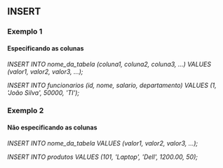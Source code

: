 ## **INSERT**

### **Exemplo 1**
#### **Especificando as colunas**
*INSERT INTO nome_da_tabela (coluna1, coluna2, coluna3, ...)  VALUES (valor1, valor2, valor3, ...);*

*INSERT INTO funcionarios (id, nome, salario, departamento)  VALUES (1, 'João Silva', 50000, 'TI');*

### **Exemplo 2**
#### **Não especificando as colunas**
*INSERT INTO nome_da_tabela  VALUES (valor1, valor2, valor3, ...);*

*INSERT INTO produtos  VALUES (101, 'Laptop', 'Dell', 1200.00, 50);*

